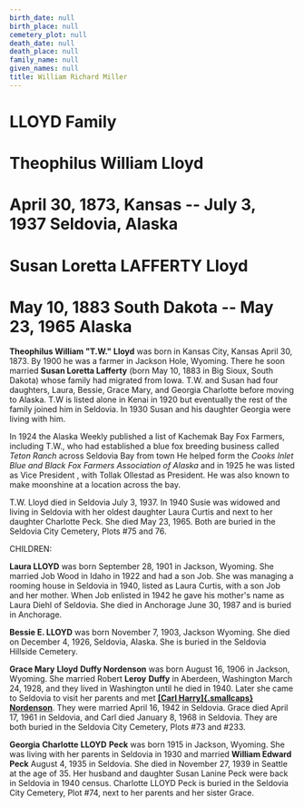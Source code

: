 ```yaml
---
birth_date: null
birth_place: null
cemetery_plot: null
death_date: null
death_place: null
family_name: null
given_names: null
title: William Richard Miller
---
```


# LLOYD Family

# Theophilus William Lloyd

# April 30, 1873, Kansas -- July 3, 1937 Seldovia, Alaska

# Susan Loretta LAFFERTY Lloyd

# May 10, 1883 South Dakota -- May 23, 1965 Alaska

**Theophilus William "T.W."** **Lloyd** was born in Kansas
City, Kansas April 30, 1873. By 1900 he was a farmer in Jackson Hole,
Wyoming. There he soon married **Susan Loretta Lafferty**
(born May 10, 1883 in Big Sioux, South Dakota) whose family had migrated
from Iowa. T.W. and Susan had four daughters, Laura, Bessie, Grace Mary,
and Georgia Charlotte before moving to Alaska. T.W is listed alone in
Kenai in 1920 but eventually the rest of the family joined him in
Seldovia. In 1930 Susan and his daughter Georgia were living with him.

In 1924 the Alaska Weekly published a list of Kachemak Bay Fox Farmers,
including T.W., who had established a blue fox breeding business called
*Teton Ranch* across Seldovia Bay from town He helped form the *Cooks
Inlet Blue and Black Fox Farmers Association of Alaska* and in 1925 he
was listed as Vice President , with Tollak Ollestad as President. He was
also known to make moonshine at a location across the bay.

T.W. Lloyd died in Seldovia July 3, 1937. In 1940 Susie was widowed and
living in Seldovia with her oldest daughter Laura Curtis and next to her
daughter Charlotte Peck. She died May 23, 1965. Both are buried in the
Seldovia City Cemetery, Plots \#75 and 76.

CHILDREN:

**Laura LLOYD** was born September 28, 1901 in Jackson,
Wyoming. She married Job Wood in Idaho in 1922 and had a son Job. She
was managing a rooming house in Seldovia in 1940, listed as Laura
Curtis, with a son Job and her mother. When Job enlisted in 1942 he gave
his mother's name as Laura Diehl of Seldovia. She died in Anchorage June
30, 1987 and is buried in Anchorage.

**Bessie E. LLOYD** was born November 7, 1903, Jackson
Wyoming. She died on December 4, 1926, Seldovia, Alaska. She is buried
in the Seldovia Hillside Cemetery.

**Grace Mary** **Lloyd** **Duffy Nordenson**
was born August 16, 1906 in Jackson, Wyoming. She married Robert
**Leroy** **Duffy** in Aberdeen, Washington
March 24, 1928, and they lived in Washington until he died in 1940.
Later she came to Seldovia to visit her parents and met [**[Carl
Harry]{.smallcaps} Nordenson**](../Word_Documents/Nordenson.docx). They
were married April 16, 1942 in Seldovia. Grace died April 17, 1961 in
Seldovia, and Carl died January 8, 1968 in Seldovia. They are both
buried in the Seldovia City Cemetery, Plots \#73 and \#233.

**Georgia** **Charlotte** **LLOYD** **Peck**
was born 1915 in Jackson, Wyoming. She was living with her parents in
Seldovia in 1930 and married **William Edward Peck**
August 4, 1935 in Seldovia. She died in November 27, 1939 in Seattle at
the age of 35. Her husband and daughter Susan Lanine Peck were back in
Seldovia in 1940 census. Charlotte LLOYD Peck is buried in the Seldovia
City Cemetery, Plot \#74, next to her parents and her sister Grace.
